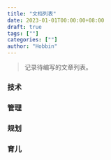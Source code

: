 ```yaml
---
title: "文档列表"
date: 2023-01-01T00:00:00+08:00
draft: true
tags: [""]
categories: [""]
author: "Hobbin"
---
```


> 记录待编写的文章列表。

### 技术

### 管理

### 规划 

### 育儿
